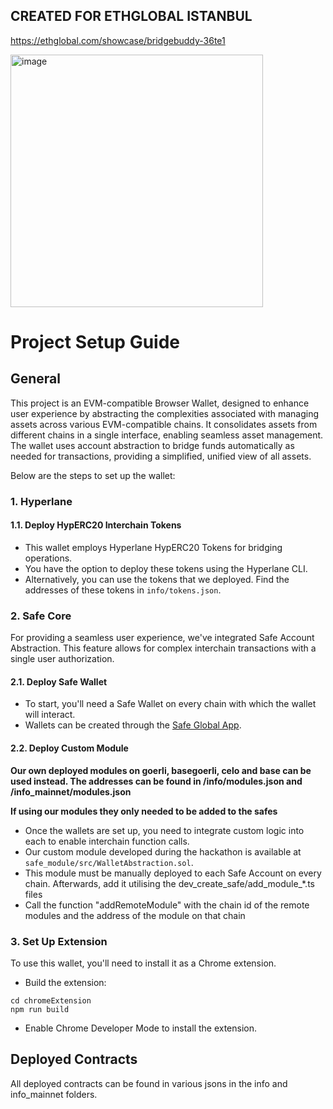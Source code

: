## CREATED FOR ETHGLOBAL ISTANBUL

https://ethglobal.com/showcase/bridgebuddy-36te1

<img width="404" alt="image" src="https://github.com/patrick-hacks/BridgeBuddy/assets/72362902/8f1bd053-3da6-4d38-856b-b4625c2af139">

# Project Setup Guide

## General

This project is an EVM-compatible Browser Wallet, designed to enhance user experience by abstracting the complexities associated with managing assets across various EVM-compatible chains. It consolidates assets from different chains in a single interface, enabling seamless asset management. The wallet uses account abstraction to bridge funds automatically as needed for transactions, providing a simplified, unified view of all assets.

Below are the steps to set up the wallet:

### 1. Hyperlane

#### 1.1. Deploy HypERC20 Interchain Tokens

- This wallet employs Hyperlane HypERC20 Tokens for bridging operations.
- You have the option to deploy these tokens using the Hyperlane CLI.
- Alternatively, you can use the tokens that we deployed. Find the addresses of these tokens in `info/tokens.json`.

### 2. Safe Core

For providing a seamless user experience, we've integrated Safe Account Abstraction. This feature allows for complex interchain transactions with a single user authorization.

#### 2.1. Deploy Safe Wallet

- To start, you'll need a Safe Wallet on every chain with which the wallet will interact.
- Wallets can be created through the [Safe Global App](https://app.safe.global/welcome).

#### 2.2. Deploy Custom Module

**Our own deployed modules on goerli, basegoerli, celo and base can be used instead. The addresses can be found in /info/modules.json and /info_mainnet/modules.json**

**If using our modules they only needed to be added to the safes**
- Once the wallets are set up, you need to integrate custom logic into each to enable interchain function calls.
- Our custom module developed during the hackathon is available at `safe_module/src/WalletAbstraction.sol`.
- This module must be manually deployed to each Safe Account on every chain. Afterwards, add it utilising the dev_create_safe/add_module_*.ts files
- Call the function "addRemoteModule" with the chain id of the remote modules and the address of the module on that chain


### 3. Set Up Extension

To use this wallet, you'll need to install it as a Chrome extension.

- Build the extension:
````
cd chromeExtension
npm run build
````
- Enable Chrome Developer Mode to install the extension.


## Deployed Contracts
All deployed contracts can be found in various jsons in the info and info_mainnet folders.
